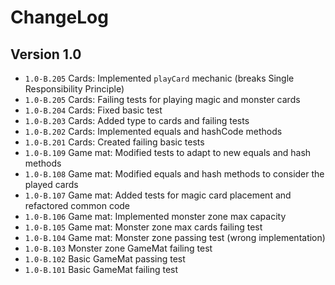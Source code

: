 # ChangeLog

## Version 1.0

- ``1.0-B.205`` Cards: Implemented ``playCard`` mechanic (breaks Single Responsibility
    Principle)
- ``1.0-B.205`` Cards: Failing tests for playing magic and monster cards
- ``1.0-B.204`` Cards: Fixed basic test
- ``1.0-B.203`` Cards: Added type to cards and failing tests
- ``1.0-B.202`` Cards: Implemented equals and hashCode methods
- ``1.0-B.201`` Cards: Created failing basic tests
- ``1.0-B.109`` Game mat: Modified tests to adapt to new equals and hash methods
- ``1.0-B.108`` Game mat: Modified equals and hash methods to consider the played cards
- ``1.0-B.107`` Game mat: Added tests for magic card placement and refactored common code
- ``1.0-B.106`` Game mat: Implemented monster zone max capacity
- ``1.0-B.105`` Game mat: Monster zone max cards failing test 
- ``1.0-B.104`` Game mat: Monster zone passing test (wrong implementation) 
- ``1.0-B.103`` Monster zone GameMat failing test
- ``1.0-B.102`` Basic GameMat passing test
- ``1.0-B.101`` Basic GameMat failing test